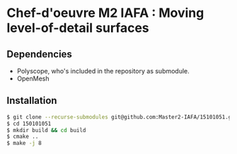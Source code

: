 # Chef-d'oeuvre M2 IAFA : Moving level-of-detail surfaces

## Dependencies

- Polyscope, who's included in the repository as submodule.
- OpenMesh


## Installation
```bash
$ git clone --recurse-submodules git@github.com:Master2-IAFA/15101051.git
$ cd 150101051
$ mkdir build && cd build
$ cmake .. 
$ make -j 8

